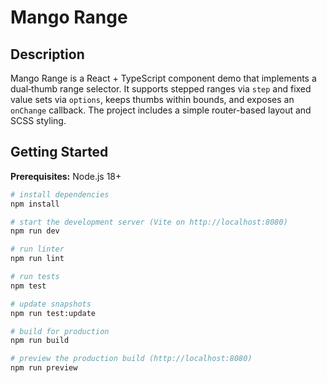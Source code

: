 # Mango Range

## Description
Mango Range is a React + TypeScript component demo that implements a dual‑thumb range selector. It supports stepped ranges via `step` and fixed value sets via `options`, keeps thumbs within bounds, and exposes an `onChange` callback. The project includes a simple router-based layout and SCSS styling.

## Getting Started
**Prerequisites:** Node.js 18+

```bash
# install dependencies
npm install

# start the development server (Vite on http://localhost:8080)
npm run dev

# run linter
npm run lint

# run tests
npm test

# update snapshots
npm run test:update

# build for production
npm run build

# preview the production build (http://localhost:8080)
npm run preview
```

